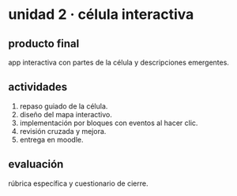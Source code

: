 # unidad 2 · célula interactiva

## producto final
app interactiva con partes de la célula y descripciones emergentes.

## actividades
1. repaso guiado de la célula.
2. diseño del mapa interactivo.
3. implementación por bloques con eventos al hacer clic.
4. revisión cruzada y mejora.
5. entrega en moodle.

## evaluación
rúbrica específica y cuestionario de cierre.

